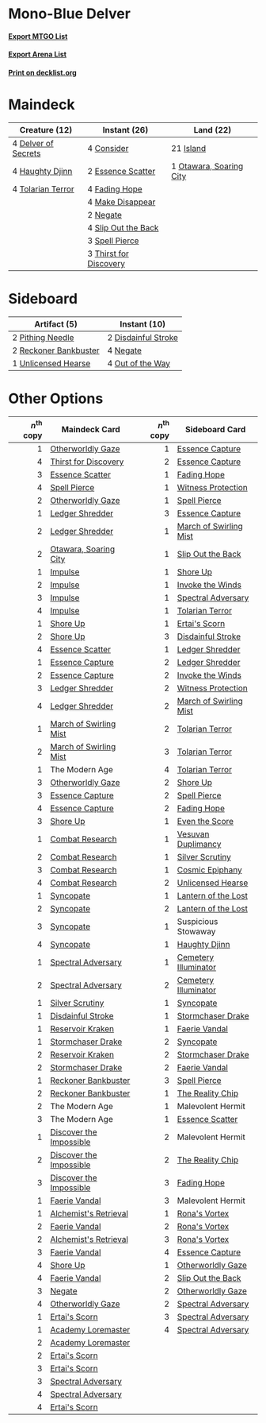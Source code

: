 # Mono-Blue Delver

#### [Export MTGO List](../collection/Mono-Blue%20Delver/Mono-Blue%20Delver.txt)
#### [Export Arena List](../collection/Mono-Blue%20Delver/Mono-Blue%20Delver_arena.txt)
#### [Print on decklist.org](http://decklist.org/?deckmain=4%09Consider%0A4%09Delver%20of%20Secrets%0A2%09Essence%20Scatter%0A4%09Fading%20Hope%0A4%09Haughty%20Djinn%0A21%09Island%0A4%09Make%20Disappear%0A2%09Negate%0A1%09Otawara,%20Soaring%20City%0A4%09Slip%20Out%20the%20Back%0A3%09Spell%20Pierce%0A3%09Thirst%20for%20Discovery%0A4%09Tolarian%20Terror&deckside=2%09Disdainful%20Stroke%0A4%09Negate%0A4%09Out%20of%20the%20Way%0A2%09Pithing%20Needle%0A2%09Reckoner%20Bankbuster%0A1%09Unlicensed%20Hearse)
# Maindeck

|                                        Creature (12)                                         |                                          Instant (26)                                           |                                            Land (22)                                             |
|----------------------------------------------------------------------------------------------|-------------------------------------------------------------------------------------------------|--------------------------------------------------------------------------------------------------|
|4 [Delver of Secrets](http://gatherer.wizards.com/Pages/Card/Details.aspx?multiverseid=226749)|4 [Consider](http://gatherer.wizards.com/Pages/Card/Details.aspx?multiverseid=534803)            |21 [Island](http://gatherer.wizards.com/Pages/Card/Details.aspx?multiverseid=439857)              |
|4 [Haughty Djinn](http://gatherer.wizards.com/Pages/Card/Details.aspx?multiverseid=574532)    |2 [Essence Scatter](http://gatherer.wizards.com/Pages/Card/Details.aspx?multiverseid=426754)     |1 [Otawara, Soaring City](http://gatherer.wizards.com/Pages/Card/Details.aspx?multiverseid=548584)|
|4 [Tolarian Terror](http://gatherer.wizards.com/Pages/Card/Details.aspx?multiverseid=574552)  |4 [Fading Hope](http://gatherer.wizards.com/Pages/Card/Details.aspx?multiverseid=534812)         |                                                                                                  |
|                                                                                              |4 [Make Disappear](http://gatherer.wizards.com/Pages/Card/Details.aspx?multiverseid=555250)      |                                                                                                  |
|                                                                                              |2 [Negate](http://gatherer.wizards.com/Pages/Card/Details.aspx?multiverseid=423707)              |                                                                                                  |
|                                                                                              |4 [Slip Out the Back](http://gatherer.wizards.com/Pages/Card/Details.aspx?multiverseid=555263)   |                                                                                                  |
|                                                                                              |3 [Spell Pierce](http://gatherer.wizards.com/Pages/Card/Details.aspx?multiverseid=425876)        |                                                                                                  |
|                                                                                              |3 [Thirst for Discovery](http://gatherer.wizards.com/Pages/Card/Details.aspx?multiverseid=540929)|                                                                                                  |


# Sideboard

|                                          Artifact (5)                                          |                                         Instant (10)                                         |
|------------------------------------------------------------------------------------------------|----------------------------------------------------------------------------------------------|
|2 [Pithing Needle](http://gatherer.wizards.com/Pages/Card/Details.aspx?multiverseid=129526)     |2 [Disdainful Stroke](http://gatherer.wizards.com/Pages/Card/Details.aspx?multiverseid=420705)|
|2 [Reckoner Bankbuster](http://gatherer.wizards.com/Pages/Card/Details.aspx?multiverseid=548568)|4 [Negate](http://gatherer.wizards.com/Pages/Card/Details.aspx?multiverseid=423707)           |
|1 [Unlicensed Hearse](http://gatherer.wizards.com/Pages/Card/Details.aspx?multiverseid=555447)  |4 [Out of the Way](http://gatherer.wizards.com/Pages/Card/Details.aspx?multiverseid=555253)   |


# Other Options

|*n*<sup>th</sup> copy|                                          Maindeck Card                                           |*n*<sup>th</sup> copy|                                         Sideboard Card                                          |
|--------------------:|--------------------------------------------------------------------------------------------------|--------------------:|-------------------------------------------------------------------------------------------------|
|                    1|[Otherworldly Gaze](http://gatherer.wizards.com/Pages/Card/Details.aspx?multiverseid=534831)      |                    1|[Essence Capture](http://gatherer.wizards.com/Pages/Card/Details.aspx?multiverseid=457181)       |
|                    4|[Thirst for Discovery](http://gatherer.wizards.com/Pages/Card/Details.aspx?multiverseid=540929)   |                    2|[Essence Capture](http://gatherer.wizards.com/Pages/Card/Details.aspx?multiverseid=457181)       |
|                    3|[Essence Scatter](http://gatherer.wizards.com/Pages/Card/Details.aspx?multiverseid=426754)        |                    1|[Fading Hope](http://gatherer.wizards.com/Pages/Card/Details.aspx?multiverseid=534812)           |
|                    4|[Spell Pierce](http://gatherer.wizards.com/Pages/Card/Details.aspx?multiverseid=425876)           |                    1|[Witness Protection](http://gatherer.wizards.com/Pages/Card/Details.aspx?multiverseid=555267)    |
|                    2|[Otherworldly Gaze](http://gatherer.wizards.com/Pages/Card/Details.aspx?multiverseid=534831)      |                    1|[Spell Pierce](http://gatherer.wizards.com/Pages/Card/Details.aspx?multiverseid=425876)          |
|                    1|[Ledger Shredder](http://gatherer.wizards.com/Pages/Card/Details.aspx?multiverseid=555247)        |                    3|[Essence Capture](http://gatherer.wizards.com/Pages/Card/Details.aspx?multiverseid=457181)       |
|                    2|[Ledger Shredder](http://gatherer.wizards.com/Pages/Card/Details.aspx?multiverseid=555247)        |                    1|[March of Swirling Mist](http://gatherer.wizards.com/Pages/Card/Details.aspx?multiverseid=548358)|
|                    2|[Otawara, Soaring City](http://gatherer.wizards.com/Pages/Card/Details.aspx?multiverseid=548584)  |                    1|[Slip Out the Back](http://gatherer.wizards.com/Pages/Card/Details.aspx?multiverseid=555263)     |
|                    1|[Impulse](http://gatherer.wizards.com/Pages/Card/Details.aspx?multiverseid=446087)                |                    1|[Shore Up](http://gatherer.wizards.com/Pages/Card/Details.aspx?multiverseid=574544)              |
|                    2|[Impulse](http://gatherer.wizards.com/Pages/Card/Details.aspx?multiverseid=446087)                |                    1|[Invoke the Winds](http://gatherer.wizards.com/Pages/Card/Details.aspx?multiverseid=548355)      |
|                    3|[Impulse](http://gatherer.wizards.com/Pages/Card/Details.aspx?multiverseid=446087)                |                    1|[Spectral Adversary](http://gatherer.wizards.com/Pages/Card/Details.aspx?multiverseid=534843)    |
|                    4|[Impulse](http://gatherer.wizards.com/Pages/Card/Details.aspx?multiverseid=446087)                |                    1|[Tolarian Terror](http://gatherer.wizards.com/Pages/Card/Details.aspx?multiverseid=574552)       |
|                    1|[Shore Up](http://gatherer.wizards.com/Pages/Card/Details.aspx?multiverseid=574544)               |                    1|[Ertai's Scorn](http://gatherer.wizards.com/Pages/Card/Details.aspx?multiverseid=574528)         |
|                    2|[Shore Up](http://gatherer.wizards.com/Pages/Card/Details.aspx?multiverseid=574544)               |                    3|[Disdainful Stroke](http://gatherer.wizards.com/Pages/Card/Details.aspx?multiverseid=420705)     |
|                    4|[Essence Scatter](http://gatherer.wizards.com/Pages/Card/Details.aspx?multiverseid=426754)        |                    1|[Ledger Shredder](http://gatherer.wizards.com/Pages/Card/Details.aspx?multiverseid=555247)       |
|                    1|[Essence Capture](http://gatherer.wizards.com/Pages/Card/Details.aspx?multiverseid=457181)        |                    2|[Ledger Shredder](http://gatherer.wizards.com/Pages/Card/Details.aspx?multiverseid=555247)       |
|                    2|[Essence Capture](http://gatherer.wizards.com/Pages/Card/Details.aspx?multiverseid=457181)        |                    2|[Invoke the Winds](http://gatherer.wizards.com/Pages/Card/Details.aspx?multiverseid=548355)      |
|                    3|[Ledger Shredder](http://gatherer.wizards.com/Pages/Card/Details.aspx?multiverseid=555247)        |                    2|[Witness Protection](http://gatherer.wizards.com/Pages/Card/Details.aspx?multiverseid=555267)    |
|                    4|[Ledger Shredder](http://gatherer.wizards.com/Pages/Card/Details.aspx?multiverseid=555247)        |                    2|[March of Swirling Mist](http://gatherer.wizards.com/Pages/Card/Details.aspx?multiverseid=548358)|
|                    1|[March of Swirling Mist](http://gatherer.wizards.com/Pages/Card/Details.aspx?multiverseid=548358) |                    2|[Tolarian Terror](http://gatherer.wizards.com/Pages/Card/Details.aspx?multiverseid=574552)       |
|                    2|[March of Swirling Mist](http://gatherer.wizards.com/Pages/Card/Details.aspx?multiverseid=548358) |                    3|[Tolarian Terror](http://gatherer.wizards.com/Pages/Card/Details.aspx?multiverseid=574552)       |
|                    1|The Modern Age                                                                                    |                    4|[Tolarian Terror](http://gatherer.wizards.com/Pages/Card/Details.aspx?multiverseid=574552)       |
|                    3|[Otherworldly Gaze](http://gatherer.wizards.com/Pages/Card/Details.aspx?multiverseid=534831)      |                    2|[Shore Up](http://gatherer.wizards.com/Pages/Card/Details.aspx?multiverseid=574544)              |
|                    3|[Essence Capture](http://gatherer.wizards.com/Pages/Card/Details.aspx?multiverseid=457181)        |                    2|[Spell Pierce](http://gatherer.wizards.com/Pages/Card/Details.aspx?multiverseid=425876)          |
|                    4|[Essence Capture](http://gatherer.wizards.com/Pages/Card/Details.aspx?multiverseid=457181)        |                    2|[Fading Hope](http://gatherer.wizards.com/Pages/Card/Details.aspx?multiverseid=534812)           |
|                    3|[Shore Up](http://gatherer.wizards.com/Pages/Card/Details.aspx?multiverseid=574544)               |                    1|[Even the Score](http://gatherer.wizards.com/Pages/Card/Details.aspx?multiverseid=555243)        |
|                    1|[Combat Research](http://gatherer.wizards.com/Pages/Card/Details.aspx?multiverseid=574524)        |                    1|[Vesuvan Duplimancy](http://gatherer.wizards.com/Pages/Card/Details.aspx?multiverseid=574553)    |
|                    2|[Combat Research](http://gatherer.wizards.com/Pages/Card/Details.aspx?multiverseid=574524)        |                    1|[Silver Scrutiny](http://gatherer.wizards.com/Pages/Card/Details.aspx?multiverseid=574545)       |
|                    3|[Combat Research](http://gatherer.wizards.com/Pages/Card/Details.aspx?multiverseid=574524)        |                    1|[Cosmic Epiphany](http://gatherer.wizards.com/Pages/Card/Details.aspx?multiverseid=577779)       |
|                    4|[Combat Research](http://gatherer.wizards.com/Pages/Card/Details.aspx?multiverseid=574524)        |                    2|[Unlicensed Hearse](http://gatherer.wizards.com/Pages/Card/Details.aspx?multiverseid=555447)     |
|                    1|[Syncopate](http://gatherer.wizards.com/Pages/Card/Details.aspx?multiverseid=442955)              |                    1|[Lantern of the Lost](http://gatherer.wizards.com/Pages/Card/Details.aspx?multiverseid=541135)   |
|                    2|[Syncopate](http://gatherer.wizards.com/Pages/Card/Details.aspx?multiverseid=442955)              |                    2|[Lantern of the Lost](http://gatherer.wizards.com/Pages/Card/Details.aspx?multiverseid=541135)   |
|                    3|[Syncopate](http://gatherer.wizards.com/Pages/Card/Details.aspx?multiverseid=442955)              |                    1|Suspicious Stowaway                                                                              |
|                    4|[Syncopate](http://gatherer.wizards.com/Pages/Card/Details.aspx?multiverseid=442955)              |                    1|[Haughty Djinn](http://gatherer.wizards.com/Pages/Card/Details.aspx?multiverseid=574532)         |
|                    1|[Spectral Adversary](http://gatherer.wizards.com/Pages/Card/Details.aspx?multiverseid=534843)     |                    1|[Cemetery Illuminator](http://gatherer.wizards.com/Pages/Card/Details.aspx?multiverseid=540888)  |
|                    2|[Spectral Adversary](http://gatherer.wizards.com/Pages/Card/Details.aspx?multiverseid=534843)     |                    2|[Cemetery Illuminator](http://gatherer.wizards.com/Pages/Card/Details.aspx?multiverseid=540888)  |
|                    1|[Silver Scrutiny](http://gatherer.wizards.com/Pages/Card/Details.aspx?multiverseid=574545)        |                    1|[Syncopate](http://gatherer.wizards.com/Pages/Card/Details.aspx?multiverseid=442955)             |
|                    1|[Disdainful Stroke](http://gatherer.wizards.com/Pages/Card/Details.aspx?multiverseid=420705)      |                    1|[Stormchaser Drake](http://gatherer.wizards.com/Pages/Card/Details.aspx?multiverseid=540926)     |
|                    1|[Reservoir Kraken](http://gatherer.wizards.com/Pages/Card/Details.aspx?multiverseid=555257)       |                    1|[Faerie Vandal](http://gatherer.wizards.com/Pages/Card/Details.aspx?multiverseid=473007)         |
|                    1|[Stormchaser Drake](http://gatherer.wizards.com/Pages/Card/Details.aspx?multiverseid=540926)      |                    2|[Syncopate](http://gatherer.wizards.com/Pages/Card/Details.aspx?multiverseid=442955)             |
|                    2|[Reservoir Kraken](http://gatherer.wizards.com/Pages/Card/Details.aspx?multiverseid=555257)       |                    2|[Stormchaser Drake](http://gatherer.wizards.com/Pages/Card/Details.aspx?multiverseid=540926)     |
|                    2|[Stormchaser Drake](http://gatherer.wizards.com/Pages/Card/Details.aspx?multiverseid=540926)      |                    2|[Faerie Vandal](http://gatherer.wizards.com/Pages/Card/Details.aspx?multiverseid=473007)         |
|                    1|[Reckoner Bankbuster](http://gatherer.wizards.com/Pages/Card/Details.aspx?multiverseid=548568)    |                    3|[Spell Pierce](http://gatherer.wizards.com/Pages/Card/Details.aspx?multiverseid=425876)          |
|                    2|[Reckoner Bankbuster](http://gatherer.wizards.com/Pages/Card/Details.aspx?multiverseid=548568)    |                    1|[The Reality Chip](http://gatherer.wizards.com/Pages/Card/Details.aspx?multiverseid=548372)      |
|                    2|The Modern Age                                                                                    |                    1|Malevolent Hermit                                                                                |
|                    3|The Modern Age                                                                                    |                    1|[Essence Scatter](http://gatherer.wizards.com/Pages/Card/Details.aspx?multiverseid=426754)       |
|                    1|[Discover the Impossible](http://gatherer.wizards.com/Pages/Card/Details.aspx?multiverseid=548346)|                    2|Malevolent Hermit                                                                                |
|                    2|[Discover the Impossible](http://gatherer.wizards.com/Pages/Card/Details.aspx?multiverseid=548346)|                    2|[The Reality Chip](http://gatherer.wizards.com/Pages/Card/Details.aspx?multiverseid=548372)      |
|                    3|[Discover the Impossible](http://gatherer.wizards.com/Pages/Card/Details.aspx?multiverseid=548346)|                    3|[Fading Hope](http://gatherer.wizards.com/Pages/Card/Details.aspx?multiverseid=534812)           |
|                    1|[Faerie Vandal](http://gatherer.wizards.com/Pages/Card/Details.aspx?multiverseid=473007)          |                    3|Malevolent Hermit                                                                                |
|                    1|[Alchemist's Retrieval](http://gatherer.wizards.com/Pages/Card/Details.aspx?multiverseid=540883)  |                    1|[Rona's Vortex](http://gatherer.wizards.com/Pages/Card/Details.aspx?multiverseid=574543)         |
|                    2|[Faerie Vandal](http://gatherer.wizards.com/Pages/Card/Details.aspx?multiverseid=473007)          |                    2|[Rona's Vortex](http://gatherer.wizards.com/Pages/Card/Details.aspx?multiverseid=574543)         |
|                    2|[Alchemist's Retrieval](http://gatherer.wizards.com/Pages/Card/Details.aspx?multiverseid=540883)  |                    3|[Rona's Vortex](http://gatherer.wizards.com/Pages/Card/Details.aspx?multiverseid=574543)         |
|                    3|[Faerie Vandal](http://gatherer.wizards.com/Pages/Card/Details.aspx?multiverseid=473007)          |                    4|[Essence Capture](http://gatherer.wizards.com/Pages/Card/Details.aspx?multiverseid=457181)       |
|                    4|[Shore Up](http://gatherer.wizards.com/Pages/Card/Details.aspx?multiverseid=574544)               |                    1|[Otherworldly Gaze](http://gatherer.wizards.com/Pages/Card/Details.aspx?multiverseid=534831)     |
|                    4|[Faerie Vandal](http://gatherer.wizards.com/Pages/Card/Details.aspx?multiverseid=473007)          |                    2|[Slip Out the Back](http://gatherer.wizards.com/Pages/Card/Details.aspx?multiverseid=555263)     |
|                    3|[Negate](http://gatherer.wizards.com/Pages/Card/Details.aspx?multiverseid=423707)                 |                    2|[Otherworldly Gaze](http://gatherer.wizards.com/Pages/Card/Details.aspx?multiverseid=534831)     |
|                    4|[Otherworldly Gaze](http://gatherer.wizards.com/Pages/Card/Details.aspx?multiverseid=534831)      |                    2|[Spectral Adversary](http://gatherer.wizards.com/Pages/Card/Details.aspx?multiverseid=534843)    |
|                    1|[Ertai's Scorn](http://gatherer.wizards.com/Pages/Card/Details.aspx?multiverseid=574528)          |                    3|[Spectral Adversary](http://gatherer.wizards.com/Pages/Card/Details.aspx?multiverseid=534843)    |
|                    1|[Academy Loremaster](http://gatherer.wizards.com/Pages/Card/Details.aspx?multiverseid=574520)     |                    4|[Spectral Adversary](http://gatherer.wizards.com/Pages/Card/Details.aspx?multiverseid=534843)    |
|                    2|[Academy Loremaster](http://gatherer.wizards.com/Pages/Card/Details.aspx?multiverseid=574520)     |                     |                                                                                                 |
|                    2|[Ertai's Scorn](http://gatherer.wizards.com/Pages/Card/Details.aspx?multiverseid=574528)          |                     |                                                                                                 |
|                    3|[Ertai's Scorn](http://gatherer.wizards.com/Pages/Card/Details.aspx?multiverseid=574528)          |                     |                                                                                                 |
|                    3|[Spectral Adversary](http://gatherer.wizards.com/Pages/Card/Details.aspx?multiverseid=534843)     |                     |                                                                                                 |
|                    4|[Spectral Adversary](http://gatherer.wizards.com/Pages/Card/Details.aspx?multiverseid=534843)     |                     |                                                                                                 |
|                    4|[Ertai's Scorn](http://gatherer.wizards.com/Pages/Card/Details.aspx?multiverseid=574528)          |                     |                                                                                                 |

